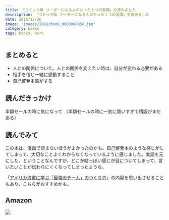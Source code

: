 ```yaml
---
title: 「コミック版 リーダーになる人のたった１つの習慣」を読みました
description: 「コミック版 リーダーになる人のたった１つの習慣」を読みました
date: 2016/12/26
image: 'images/2016/book_B00DONBQ58.jpg'
category: books
tags: books, work
---
```


## まとめると

- 人との関係について。人との関係を変えたい時は、自分が変わる必要がある
- 相手を信じ一緒に感動すること
- 自己啓発本感がする

## 読んだきっかけ

半額セールの時に気になって
（半額セールの時に一気に買いすぎて積読がまだある）

## 読んでみて

この本は、漫画で読まないほうがよかったのかも。自己啓発本のような感じがしてしまって、大切なことよくわからなくなっているように感じました。実話を元にした、ということなんですが、どこか嘘っぽい感じが目についてしまって、言いたいことが伝わりにくくなってしまったような。

「[アメリカ海軍に学ぶ「最強のチーム」のつくり方](https://www.amazon.co.jp/dp/B010A50H52/)」の内容を思い出させることもあり、こちらがおすすめかも。

## Amazon

[![](http://images-jp.amazon.com/images/P/B00DONBQ58.09.MAIN._SCLZZZZZZZ_.jpg)](https://www.amazon.co.jp/dp/B00DONBQ58/)
